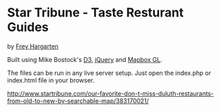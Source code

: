 Star Tribune - Taste Resturant Guides
================

by [Frey Hargarten](https://github.com/jeffhargarten)

Built using Mike Bostock's [D3](https://github.com/mbostock/d3), [jQuery](https://github.com/jquery/jquery) and [Mapbox GL](https://www.mapbox.com/mapbox-gl-js/).

The files can be run in any live server setup. Just open the index.php or index.html file in your browser.

http://www.startribune.com/our-favorite-don-t-miss-duluth-restaurants-from-old-to-new-by-searchable-map/383170021/